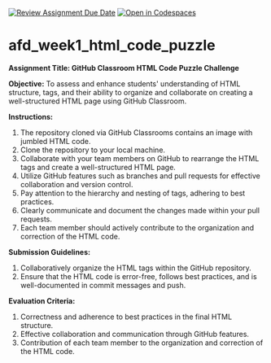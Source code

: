 [![Review Assignment Due Date](https://classroom.github.com/assets/deadline-readme-button-24ddc0f5d75046c5622901739e7c5dd533143b0c8e959d652212380cedb1ea36.svg)](https://classroom.github.com/a/6fEQ-wNh)
[![Open in Codespaces](https://classroom.github.com/assets/launch-codespace-7f7980b617ed060a017424585567c406b6ee15c891e84e1186181d67ecf80aa0.svg)](https://classroom.github.com/open-in-codespaces?assignment_repo_id=15039151)
# afd_week1_html_code_puzzle

**Assignment Title: GitHub Classroom HTML Code Puzzle Challenge**

**Objective:**
To assess and enhance students' understanding of HTML structure, tags, and their ability to organize and collaborate on creating a well-structured HTML page using GitHub Classroom.

**Instructions:**
1. The repository cloned via GitHub Classrooms contains an image with jumbled HTML code.
2. Clone the repository to your local machine.
3. Collaborate with your team members on GitHub to rearrange the HTML tags and create a well-structured HTML page.
4. Utilize GitHub features such as branches and pull requests for effective collaboration and version control.
5. Pay attention to the hierarchy and nesting of tags, adhering to best practices.
6. Clearly communicate and document the changes made within your pull requests.
7. Each team member should actively contribute to the organization and correction of the HTML code.

**Submission Guidelines:**
1. Collaboratively organize the HTML tags within the GitHub repository.
2. Ensure that the HTML code is error-free, follows best practices, and is well-documented in commit messages and push.

**Evaluation Criteria:**
1. Correctness and adherence to best practices in the final HTML structure.
2. Effective collaboration and communication through GitHub features.
3. Contribution of each team member to the organization and correction of the HTML code.
